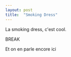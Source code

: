 ```yaml
---
layout: post
title:  "Smoking Dress"
---
```


La smoking dress, c'est cool.

BREAK

Et on en parle encore ici
